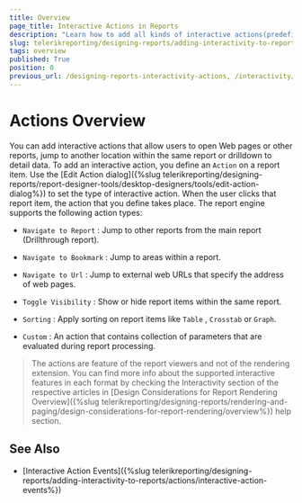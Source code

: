```yaml
---
title: Overview 
page_title: Interactive Actions in Reports
description: "Learn how to add all kinds of interactive actions(predefined or custom) to your reports via the Edit Action dialog."
slug: telerikreporting/designing-reports/adding-interactivity-to-reports/actions/overview
tags: overview
published: True
position: 0
previous_url: /designing-reports-interactivity-actions, /interactivity/actions/
---
```


# Actions Overview

You can add interactive actions that allow users to open Web pages or other reports, jump to another location within the same report or drilldown to detail data. To add an interactive action, you define an `Action` on a report item. Use the [Edit Action dialog]({%slug telerikreporting/designing-reports/report-designer-tools/desktop-designers/tools/edit-action-dialog%}) to set the type of interactive action. When the user clicks that report item, the action that you define takes place. The report engine supports the following action types: 

* `Navigate to Report` : Jump to other reports from the main report (Drillthrough report). 

* `Navigate to Bookmark` : Jump to areas within a report. 

* `Navigate to Url` : Jump to external web URLs that specify the address of web pages. 

* `Toggle Visibility` : Show or hide report items within the same report. 

* `Sorting` : Apply sorting on report items like `Table` , `Crosstab` or `Graph`. 

* `Custom` : An action that contains collection of parameters that are evaluated during report processing. 

> The actions are feature of the report viewers and not of the rendering extension. You can find more info about the supported interactive features in each format by checking the Interactivity section of the respective articles in [Design Considerations for Report Rendering Overview]({%slug telerikreporting/designing-reports/rendering-and-paging/design-considerations-for-report-rendering/overview%}) help section. 

## See Also

 * [Interactive Action Events]({%slug telerikreporting/designing-reports/adding-interactivity-to-reports/actions/interactive-action-events%})
